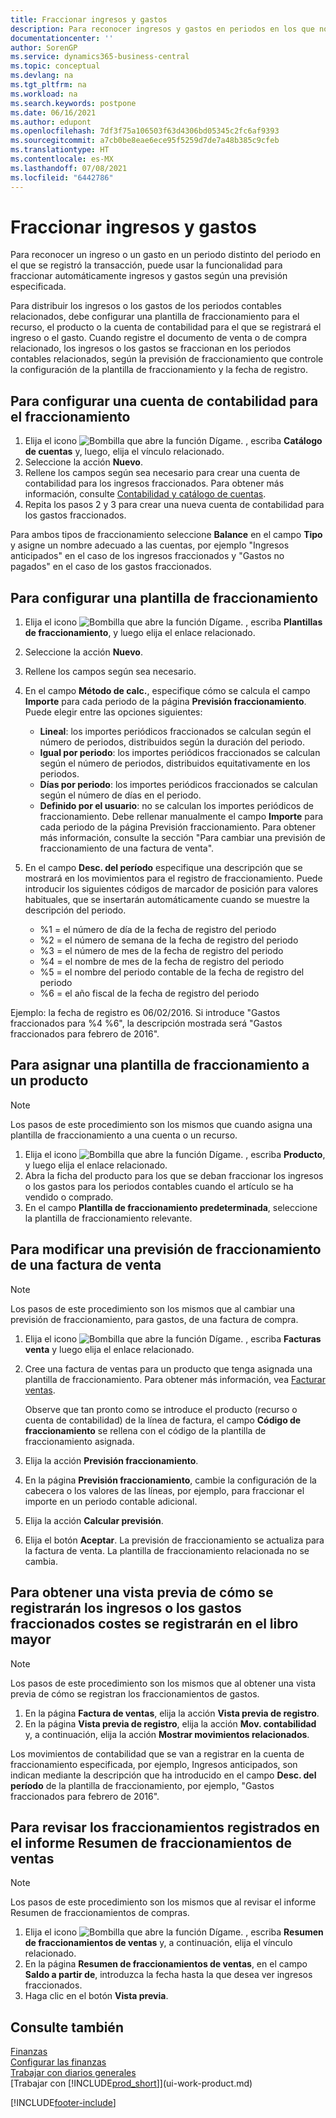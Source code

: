 ```yaml
---
title: Fraccionar ingresos y gastos
description: Para reconocer ingresos y gastos en periodos en los que no se registró la transacción, puede fraccionarlos o posponerlos automáticamente según una previsión especificada.
documentationcenter: ''
author: SorenGP
ms.service: dynamics365-business-central
ms.topic: conceptual
ms.devlang: na
ms.tgt_pltfrm: na
ms.workload: na
ms.search.keywords: postpone
ms.date: 06/16/2021
ms.author: edupont
ms.openlocfilehash: 7df3f75a106503f63d4306bd05345c2fc6af9393
ms.sourcegitcommit: a7cb0be8eae6ece95f5259d7de7a48b385c9cfeb
ms.translationtype: HT
ms.contentlocale: es-MX
ms.lasthandoff: 07/08/2021
ms.locfileid: "6442786"
---
```

# <a name="defer-revenues-and-expenses"></a>Fraccionar ingresos y gastos
Para reconocer un ingreso o un gasto en un periodo distinto del periodo en el que se registró la transacción, puede usar la funcionalidad para fraccionar automáticamente ingresos y gastos según una previsión especificada.

Para distribuir los ingresos o los gastos de los periodos contables relacionados, debe configurar una plantilla de fraccionamiento para el recurso, el producto o la cuenta de contabilidad para el que se registrará el ingreso o el gasto. Cuando registre el documento de venta o de compra relacionado, los ingresos o los gastos se fraccionan en los periodos contables relacionados, según la previsión de fraccionamiento que controle la configuración de la plantilla de fraccionamiento y la fecha de registro.

## <a name="to-set-up-a-gl-account-for-deferral"></a>Para configurar una cuenta de contabilidad para el fraccionamiento
1. Elija el icono ![Bombilla que abre la función Dígame.](media/ui-search/search_small.png "Dígame qué desea hacer") , escriba **Catálogo de cuentas** y, luego, elija el vínculo relacionado.
2. Seleccione la acción **Nuevo**.
3. Rellene los campos según sea necesario para crear una cuenta de contabilidad para los ingresos fraccionados. Para obtener más información, consulte [Contabilidad y catálogo de cuentas](finance-general-ledger.md).
4. Repita los pasos 2 y 3 para crear una nueva cuenta de contabilidad para los gastos fraccionados.

Para ambos tipos de fraccionamiento seleccione **Balance** en el campo **Tipo** y asigne un nombre adecuado a las cuentas, por ejemplo "Ingresos anticipados" en el caso de los ingresos fraccionados y "Gastos no pagados" en el caso de los gastos fraccionados.

## <a name="to-set-up-a-deferral-template"></a>Para configurar una plantilla de fraccionamiento
1. Elija el icono ![Bombilla que abre la función Dígame.](media/ui-search/search_small.png "Dígame qué desea hacer") , escriba **Plantillas de fraccionamiento**, y luego elija el enlace relacionado.
2. Seleccione la acción **Nuevo**.
3. Rellene los campos según sea necesario.
4. En el campo **Método de calc.**, especifique cómo se calcula el campo **Importe** para cada periodo de la página **Previsión fraccionamiento**. Puede elegir entre las opciones siguientes:

   * **Lineal**: los importes periódicos fraccionados se calculan según el número de periodos, distribuidos según la duración del periodo.
   * **Igual por periodo**: los importes periódicos fraccionados se calculan según el número de periodos, distribuidos equitativamente en los periodos.
   * **Días por periodo**: los importes periódicos fraccionados se calculan según el número de días en el periodo.
   * **Definido por el usuario**: no se calculan los importes periódicos de fraccionamiento. Debe rellenar manualmente el campo **Importe** para cada periodo de la página Previsión fraccionamiento. Para obtener más información, consulte la sección "Para cambiar una previsión de fraccionamiento de una factura de venta".
5. En el campo **Desc. del período** especifique una descripción que se mostrará en los movimientos para el registro de fraccionamiento. Puede introducir los siguientes códigos de marcador de posición para valores habituales, que se insertarán automáticamente cuando se muestre la descripción del periodo.

   * %1 = el número de día de la fecha de registro del periodo
   * %2 = el número de semana de la fecha de registro del periodo
   * %3 = el número de mes de la fecha de registro del periodo
   * %4 = el nombre de mes de la fecha de registro del periodo
   * %5 = el nombre del periodo contable de la fecha de registro del periodo
   * %6 = el año fiscal de la fecha de registro del periodo

Ejemplo: la fecha de registro es 06/02/2016. Si introduce "Gastos fraccionados para %4 %6", la descripción mostrada será "Gastos fraccionados para febrero de 2016".

## <a name="to-assign-a-deferral-template-to-an-item"></a>Para asignar una plantilla de fraccionamiento a un producto
> [!NOTE]  
>   Los pasos de este procedimiento son los mismos que cuando asigna una plantilla de fraccionamiento a una cuenta o un recurso.
1. Elija el icono ![Bombilla que abre la función Dígame.](media/ui-search/search_small.png "Dígame qué desea hacer") , escriba **Producto**, y luego elija el enlace relacionado.
2. Abra la ficha del producto para los que se deban fraccionar los ingresos o los gastos para los periodos contables cuando el artículo se ha vendido o comprado.
3. En el campo **Plantilla de fraccionamiento predeterminada**, seleccione la plantilla de fraccionamiento relevante.

## <a name="to-change-a-deferral-schedule-from-a-sales-invoice"></a>Para modificar una previsión de fraccionamiento de una factura de venta
> [!NOTE]  
>   Los pasos de este procedimiento son los mismos que al cambiar una previsión de fraccionamiento, para gastos, de una factura de compra.

1. Elija el icono ![Bombilla que abre la función Dígame.](media/ui-search/search_small.png "Dígame qué desea hacer") , escriba **Facturas venta** y luego elija el enlace relacionado.
2. Cree una factura de ventas para un producto que tenga asignada una plantilla de fraccionamiento. Para obtener más información, vea [Facturar ventas](sales-how-invoice-sales.md).

    Observe que tan pronto como se introduce el producto (recurso o cuenta de contabilidad) de la línea de factura, el campo **Código de fraccionamiento** se rellena con el código de la plantilla de fraccionamiento asignada.
3. Elija la acción **Previsión fraccionamiento**.
4. En la página **Previsión fraccionamiento**, cambie la configuración de la cabecera o los valores de las líneas, por ejemplo, para fraccionar el importe en un periodo contable adicional.
5. Elija la acción **Calcular previsión**.
6. Elija el botón **Aceptar**. La previsión de fraccionamiento se actualiza para la factura de venta. La plantilla de fraccionamiento relacionada no se cambia.

## <a name="to-preview-how-deferred-revenues-or-expenses-will-be-posted-to-the-general-ledger"></a>Para obtener una vista previa de cómo se registrarán los ingresos o los gastos fraccionados costes se registrarán en el libro mayor
> [!NOTE]  
>   Los pasos de este procedimiento son los mismos que al obtener una vista previa de cómo se registran los fraccionamientos de gastos.

1. En la página **Factura de ventas**, elija la acción **Vista previa de registro**.
2. En la página **Vista previa de registro**, elija la acción **Mov. contabilidad** y, a continuación, elija la acción **Mostrar movimientos relacionados**.

Los movimientos de contabilidad que se van a registrar en la cuenta de fraccionamiento especificada, por ejemplo, Ingresos anticipados, son indican mediante la descripción que ha introducido en el campo **Desc. del período** de la plantilla de fraccionamiento, por ejemplo, "Gastos fraccionados para febrero de 2016".

## <a name="to-review-posted-deferrals-in-the-sales-deferral-summary-report"></a>Para revisar los fraccionamientos registrados en el informe Resumen de fraccionamientos de ventas
> [!NOTE]  
>   Los pasos de este procedimiento son los mismos que al revisar el informe Resumen de fraccionamientos de compras.

1. Elija el icono ![Bombilla que abre la función Dígame.](media/ui-search/search_small.png "Dígame qué desea hacer") , escriba **Resumen de fraccionamientos de ventas** y, a continuación, elija el vínculo relacionado.
2. En la página **Resumen de fraccionamientos de ventas**, en el campo **Saldo a partir de**, introduzca la fecha hasta la que desea ver ingresos fraccionados.
3. Haga clic en el botón **Vista previa**.

## <a name="see-also"></a>Consulte también
[Finanzas](finance.md)  
[Configurar las finanzas](finance-setup-finance.md)  
[Trabajar con diarios generales](ui-work-general-journals.md)  
[Trabajar con [!INCLUDE[prod_short](includes/prod_short.md)]](ui-work-product.md)


[!INCLUDE[footer-include](includes/footer-banner.md)]